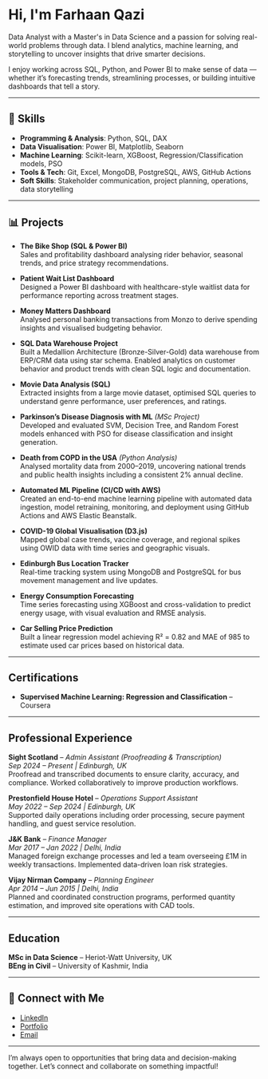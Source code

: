 # Hi, I'm Farhaan Qazi

Data Analyst with a Master's in Data Science and a passion for solving real-world problems through data. I blend analytics, machine learning, and storytelling to uncover insights that drive smarter decisions.

I enjoy working across SQL, Python, and Power BI to make sense of data — whether it’s forecasting trends, streamlining processes, or building intuitive dashboards that tell a story.

---

## 💼 Skills

- **Programming & Analysis**: Python, SQL, DAX
- **Data Visualisation**: Power BI, Matplotlib, Seaborn
- **Machine Learning**: Scikit-learn, XGBoost, Regression/Classification models, PSO
- **Tools & Tech**: Git, Excel, MongoDB, PostgreSQL, AWS, GitHub Actions
- **Soft Skills**: Stakeholder communication, project planning, operations, data storytelling

---

## 📊 Projects

- **The Bike Shop (SQL & Power BI)**  
  Sales and profitability dashboard analysing rider behavior, seasonal trends, and price strategy recommendations.

- **Patient Wait List Dashboard**  
  Designed a Power BI dashboard with healthcare-style waitlist data for performance reporting across treatment stages.

- **Money Matters Dashboard**  
  Analysed personal banking transactions from Monzo to derive spending insights and visualised budgeting behavior.

- **SQL Data Warehouse Project**  
  Built a Medallion Architecture (Bronze-Silver-Gold) data warehouse from ERP/CRM data using star schema. Enabled analytics on   customer behavior and product trends with clean SQL logic and documentation.

- **Movie Data Analysis (SQL)**  
  Extracted insights from a large movie dataset, optimised SQL queries to understand genre performance, user preferences, and    ratings.

- **Parkinson’s Disease Diagnosis with ML** *(MSc Project)*  
  Developed and evaluated SVM, Decision Tree, and Random Forest models enhanced with PSO for disease classification and          insight generation.

- **Death from COPD in the USA** *(Python Analysis)*  
  Analysed mortality data from 2000–2019, uncovering national trends and public health insights including a consistent 2%        annual decline.

- **Automated ML Pipeline (CI/CD with AWS)**  
  Created an end-to-end machine learning pipeline with automated data ingestion, model retraining, monitoring, and deployment    using GitHub Actions and AWS Elastic Beanstalk.
  
- **COVID-19 Global Visualisation (D3.js)**  
  Mapped global case trends, vaccine coverage, and regional spikes using OWID data with time series and geographic visuals.

- **Edinburgh Bus Location Tracker**  
  Real-time tracking system using MongoDB and PostgreSQL for bus movement management and live updates.

- **Energy Consumption Forecasting**  
  Time series forecasting using XGBoost and cross-validation to predict energy usage, with visual evaluation and RMSE analysis.

- **Car Selling Price Prediction**  
  Built a linear regression model achieving R² = 0.82 and MAE of 985 to estimate used car prices based on historical data.

---

## Certifications

- **Supervised Machine Learning: Regression and Classification** – Coursera

---

## Professional Experience

**Sight Scotland** – *Admin Assistant (Proofreading & Transcription)*  
*Sep 2024 – Present | Edinburgh, UK*  
Proofread and transcribed documents to ensure clarity, accuracy, and compliance. Worked collaboratively to improve production workflows.

**Prestonfield House Hotel** – *Operations Support Assistant*  
*May 2022 – Sep 2024 | Edinburgh, UK*  
Supported daily operations including order processing, secure payment handling, and guest service resolution.

**J&K Bank** – *Finance Manager*  
*Mar 2017 – Jan 2022 | Delhi, India*  
Managed foreign exchange processes and led a team overseeing £1M in weekly transactions. Implemented data-driven loan risk strategies.

**Vijay Nirman Company** – *Planning Engineer*  
*Apr 2014 – Jun 2015 | Delhi, India*  
Planned and coordinated construction programs, performed quantity estimation, and improved site operations with CAD tools.

---

## Education

**MSc in Data Science** – Heriot-Watt University, UK  
**BEng in Civil** – University of Kashmir, India

---

## 🔗 Connect with Me

- [LinkedIn](https://www.linkedin.com/in/farhaan-qazi/)  
- [Portfolio](https://www.novypro.com/profile_projects/farhaanqazi)  
- [Email](mailto:qazifarhaan@email.com)

---

I’m always open to opportunities that bring data and decision-making together. Let’s connect and collaborate on something impactful!
